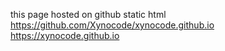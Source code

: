 this page hosted on github static html 
https://github.com/Xynocode/xynocode.github.io
https://xynocode.github.io